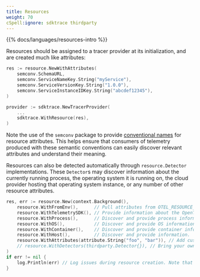 ```yaml
---
title: Resources
weight: 70
cSpell:ignore: sdktrace thirdparty
---
```


{{% docs/languages/resources-intro %}}

Resources should be assigned to a tracer provider at its initialization, and are
created much like attributes:

```go
res := resource.NewWithAttributes(
    semconv.SchemaURL,
    semconv.ServiceNameKey.String("myService"),
    semconv.ServiceVersionKey.String("1.0.0"),
    semconv.ServiceInstanceIDKey.String("abcdef12345"),
)

provider := sdktrace.NewTracerProvider(
    ...
    sdktrace.WithResource(res),
)
```

Note the use of the `semconv` package to provide
[conventional names](/docs/concepts/semantic-conventions/) for resource
attributes. This helps ensure that consumers of telemetry produced with these
semantic conventions can easily discover relevant attributes and understand
their meaning.

Resources can also be detected automatically through `resource.Detector`
implementations. These `Detector`s may discover information about the currently
running process, the operating system it is running on, the cloud provider
hosting that operating system instance, or any number of other resource
attributes.

```go
res, err := resource.New(context.Background(),
	resource.WithFromEnv(),      // Pull attributes from OTEL_RESOURCE_ATTRIBUTES and OTEL_SERVICE_NAME environment variables.
	resource.WithTelemetrySDK(), // Provide information about the OpenTelemetry SDK used.
	resource.WithProcess(),      // Discover and provide process information.
	resource.WithOS(),           // Discover and provide OS information.
	resource.WithContainer(),    // Discover and provide container information.
	resource.WithHost(),         // Discover and provide information.
	resource.WithAttributes(attribute.String("foo", "bar")), // Add custom resource attributes.
	// resource.WithDetectors(thirdparty.Detector{}), // Bring your own external Detector implementation.
)
if err != nil {
	log.Println(err) // Log issues during resource creation. Note that resource.New still returns a resource.
}
```

